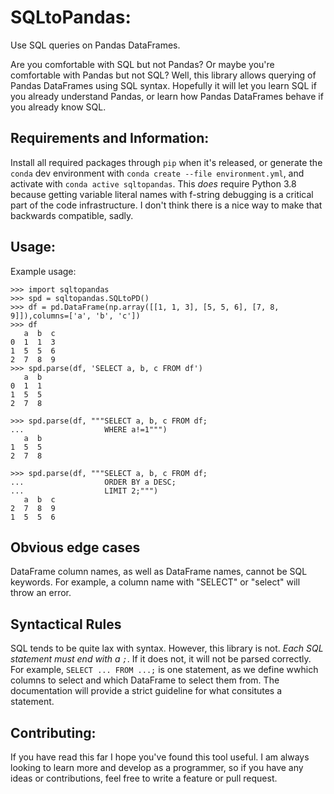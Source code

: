 # SQLtoPandas: 

Use SQL queries on Pandas DataFrames.

Are you comfortable with SQL but not Pandas? Or maybe you're comfortable with Pandas but not SQL? Well, this library allows querying of Pandas DataFrames using SQL syntax. Hopefully it will let you learn SQL if you already understand Pandas, or learn how Pandas DataFrames behave if you already know SQL. 

## Requirements and Information: 
Install all required packages through `pip` when it's released, or generate the `conda` dev environment with `conda create --file environment.yml`, and activate with `conda active sqltopandas`. This *does* require Python 3.8 because getting variable literal names with f-string debugging is a critical part of the code infrastructure. I don't think there is a nice way to make that backwards compatible, sadly. 

## Usage:
Example usage:
```python3
>>> import sqltopandas
>>> spd = sqltopandas.SQLtoPD()
>>> df = pd.DataFrame(np.array([[1, 1, 3], [5, 5, 6], [7, 8, 9]]),columns=['a', 'b', 'c'])
>>> df
   a  b  c
0  1  1  3
1  5  5  6
2  7  8  9
>>> spd.parse(df, 'SELECT a, b, c FROM df')
   a  b
0  1  1
1  5  5
2  7  8

>>> spd.parse(df, """SELECT a, b, c FROM df;
...                  WHERE a!=1""")
   a  b
1  5  5
2  7  8

>>> spd.parse(df, """SELECT a, b, c FROM df;
... 		         ORDER BY a DESC;
...           		 LIMIT 2;""")
   a  b  c
2  7  8  9
1  5  5  6

```

## Obvious edge cases 
DataFrame column names, as well as DataFrame names, cannot be SQL keywords. For example, a column name with "SELECT" or "select" will throw an error.

## Syntactical Rules
SQL tends to be quite lax with syntax. However, this library is not. *Each SQL statement must end with a `;`*. If it does not, it will not be parsed correctly. For example, `SELECT ... FROM ...;` is one statement, as we define wwhich columns to select and which DataFrame to select them from. The documentation will provide a strict guideline for what consitutes a statement. 
## Contributing:
If you have read this far I hope you've found this tool useful. I am always looking to learn more and develop as a programmer, so if you have any ideas or contributions, feel free to write a feature or pull request. 

